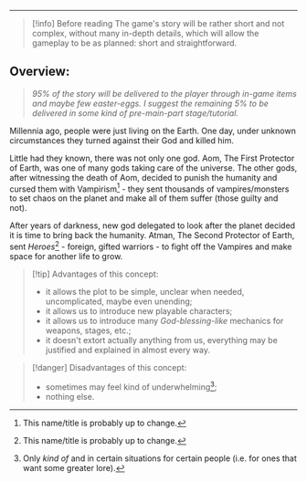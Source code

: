 ___

>[!info] Before reading
>The game's story will be rather short and not complex, without many in-depth details, which will allow the gameplay to be as planned: short and straightforward.
## Overview:

> *95% of the story will be delivered to the player through in-game items and maybe few easter-eggs. I suggest the remaining 5% to be delivered in some kind of pre-main-part stage/tutorial.*

Millennia ago, people were just living on the Earth. One day, under unknown circumstances they turned against their God and killed him. 

Little had they known, there was not only one god. Aom, The First Protector of Earth, was one of many gods taking care of the universe. The other gods, after witnessing the death of Aom, decided to punish the humanity and cursed them with Vampirism[^1] - they sent thousands of vampires/monsters to set chaos on the planet and make all of them suffer (those guilty and not).

After years of darkness, new god delegated to look after the planet decided it is time to bring back the humanity. Atman, The Second Protector of Earth, sent *Heroes*[^1] - foreign, gifted warriors - to fight off the Vampires and make space for another life to grow.

>[!tip] Advantages of this concept:
>- it allows the plot to be simple, unclear when needed, uncomplicated, maybe even unending;
>- it allows us to introduce new playable characters;
>- it allows us to introduce many *God-blessing-like* mechanics for weapons, stages, etc.;
>- it doesn't extort actually anything from us, everything may be justified and explained in almost every way.

>[!danger] Disadvantages of this concept:
>- sometimes may feel kind of underwhelming[^2];
>- nothing else.

[^1]: This name/title is probably up to change.
[^2]: Only *kind of* and in certain situations for certain people (i.e. for ones that want some greater lore).